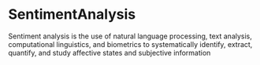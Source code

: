 # SentimentAnalysis
Sentiment analysis is the use of natural language processing, text analysis, computational linguistics, and biometrics to systematically identify, extract, quantify, and study affective states and subjective information
